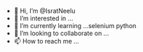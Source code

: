 - 👋 Hi, I’m @IsratNeelu
- 👀 I’m interested in ...
- 🌱 I’m currently learning ...selenium python
- 💞️ I’m looking to collaborate on ...
- 📫 How to reach me ...

<!---
IsratNeelu/IsratNeelu is a ✨ special ✨ repository because its `README.md` (this file) appears on your GitHub profile.
You can click the Preview link to take a look at your changes.
--->

